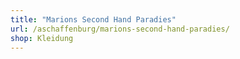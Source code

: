 ```yaml
---
title: "Marions Second Hand Paradies"
url: /aschaffenburg/marions-second-hand-paradies/
shop: Kleidung
---
```

